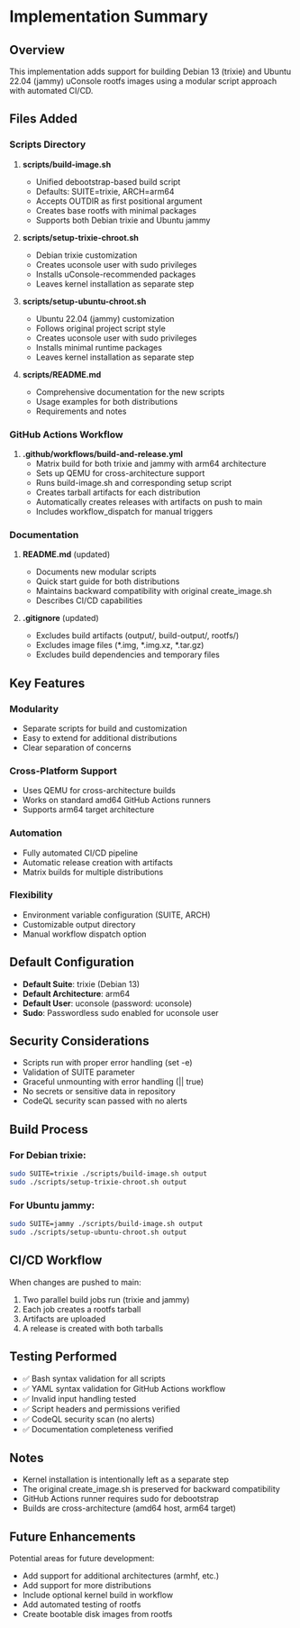 # Implementation Summary

## Overview

This implementation adds support for building Debian 13 (trixie) and Ubuntu 22.04 (jammy) uConsole rootfs images using a modular script approach with automated CI/CD.

## Files Added

### Scripts Directory

1. **scripts/build-image.sh**
   - Unified debootstrap-based build script
   - Defaults: SUITE=trixie, ARCH=arm64
   - Accepts OUTDIR as first positional argument
   - Creates base rootfs with minimal packages
   - Supports both Debian trixie and Ubuntu jammy

2. **scripts/setup-trixie-chroot.sh**
   - Debian trixie customization
   - Creates uconsole user with sudo privileges
   - Installs uConsole-recommended packages
   - Leaves kernel installation as separate step

3. **scripts/setup-ubuntu-chroot.sh**
   - Ubuntu 22.04 (jammy) customization
   - Follows original project script style
   - Creates uconsole user with sudo privileges
   - Installs minimal runtime packages
   - Leaves kernel installation as separate step

4. **scripts/README.md**
   - Comprehensive documentation for the new scripts
   - Usage examples for both distributions
   - Requirements and notes

### GitHub Actions Workflow

1. **.github/workflows/build-and-release.yml**
   - Matrix build for both trixie and jammy with arm64 architecture
   - Sets up QEMU for cross-architecture support
   - Runs build-image.sh and corresponding setup script
   - Creates tarball artifacts for each distribution
   - Automatically creates releases with artifacts on push to main
   - Includes workflow_dispatch for manual triggers

### Documentation

1. **README.md** (updated)
   - Documents new modular scripts
   - Quick start guide for both distributions
   - Maintains backward compatibility with original create_image.sh
   - Describes CI/CD capabilities

2. **.gitignore** (updated)
   - Excludes build artifacts (output/, build-output/, rootfs/)
   - Excludes image files (*.img, *.img.xz, *.tar.gz)
   - Excludes build dependencies and temporary files

## Key Features

### Modularity
- Separate scripts for build and customization
- Easy to extend for additional distributions
- Clear separation of concerns

### Cross-Platform Support
- Uses QEMU for cross-architecture builds
- Works on standard amd64 GitHub Actions runners
- Supports arm64 target architecture

### Automation
- Fully automated CI/CD pipeline
- Automatic release creation with artifacts
- Matrix builds for multiple distributions

### Flexibility
- Environment variable configuration (SUITE, ARCH)
- Customizable output directory
- Manual workflow dispatch option

## Default Configuration

- **Default Suite**: trixie (Debian 13)
- **Default Architecture**: arm64
- **Default User**: uconsole (password: uconsole)
- **Sudo**: Passwordless sudo enabled for uconsole user

## Security Considerations

- Scripts run with proper error handling (set -e)
- Validation of SUITE parameter
- Graceful unmounting with error handling (|| true)
- No secrets or sensitive data in repository
- CodeQL security scan passed with no alerts

## Build Process

### For Debian trixie:
```bash
sudo SUITE=trixie ./scripts/build-image.sh output
sudo ./scripts/setup-trixie-chroot.sh output
```

### For Ubuntu jammy:
```bash
sudo SUITE=jammy ./scripts/build-image.sh output
sudo ./scripts/setup-ubuntu-chroot.sh output
```

## CI/CD Workflow

When changes are pushed to main:
1. Two parallel build jobs run (trixie and jammy)
2. Each job creates a rootfs tarball
3. Artifacts are uploaded
4. A release is created with both tarballs

## Testing Performed

- ✅ Bash syntax validation for all scripts
- ✅ YAML syntax validation for GitHub Actions workflow
- ✅ Invalid input handling tested
- ✅ Script headers and permissions verified
- ✅ CodeQL security scan (no alerts)
- ✅ Documentation completeness verified

## Notes

- Kernel installation is intentionally left as a separate step
- The original create_image.sh is preserved for backward compatibility
- GitHub Actions runner requires sudo for debootstrap
- Builds are cross-architecture (amd64 host, arm64 target)

## Future Enhancements

Potential areas for future development:
- Add support for additional architectures (armhf, etc.)
- Add support for more distributions
- Include optional kernel build in workflow
- Add automated testing of rootfs
- Create bootable disk images from rootfs

